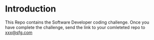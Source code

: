 # Introduction 
This Repo contains the Software Developer coding challenge. Once you have complete the challenge, send the link to your comleteted repo to xxx@sfg.com

